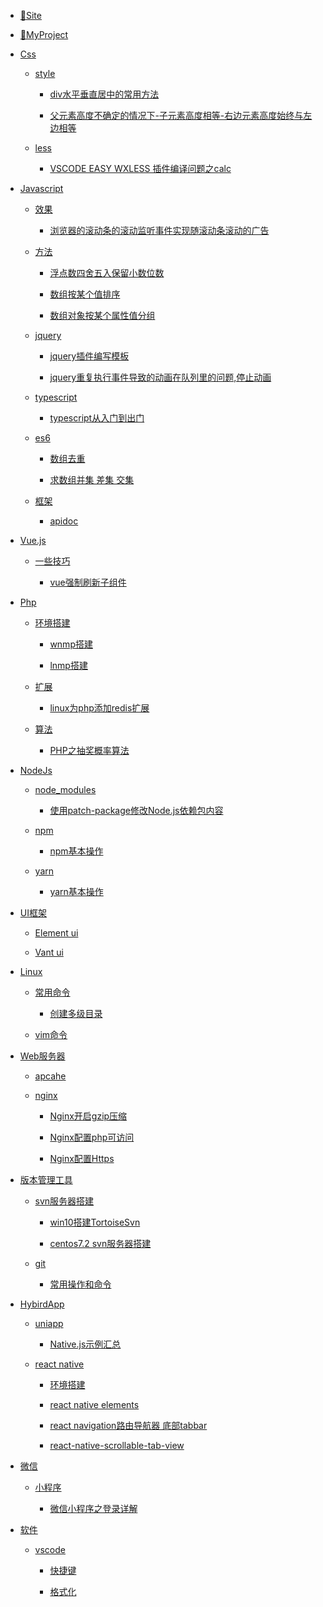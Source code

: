 - [🤣Site](/md/Site#site)<!-- Site -->

- [👏MyProject](/md/MyProject#myproject)<!-- MyProject -->

<!-- Css -->
- [Css](/md/Css#css)
  
  - [style](/md/Css#style)
    
    - [div水平垂直居中的常用方法](/md/Css#div水平垂直居中的常用方法) 
    
    - [父元素高度不确定的情况下-子元素高度相等-右边元素高度始终与左边相等](/md/Css#父元素高度不确定的情况下-子元素高度相等-右边元素高度始终与左边相等)
  
  - [less](/md/Css#less)
    
    - [VSCODE EASY WXLESS 插件编译问题之calc](/md/Css#vscode-easy-wxless-插件编译问题之calc)

<!-- Javascript -->
- [Javascript](/md/Javascript#javascript)

  - [效果](/md/Javascript#效果)

    - [浏览器的滚动条的滚动监听事件实现随滚动条滚动的广告](/md/Javascript#浏览器的滚动条的滚动监听事件实现随滚动条滚动的广告)

  - [方法](/md/Javascript#方法)

    - [浮点数四舍五入保留小数位数](/md/Javascript#浮点数四舍五入保留小数位数)

    - [数组按某个值排序](/md/Javascript#数组按某个值排序)

    - [数组对象按某个属性值分组](/md/Javascript#数组对象按某个属性值分组)

  - [jquery](/md/Javascript#jquery)

    - [jquery插件编写模板](/md/Javascript#jquery插件编写模板)

    - [jquery重复执行事件导致的动画在队列里的问题,停止动画](/md/Javascript#jquery重复执行事件导致的动画在队列里的问题停止动画)

  - [typescript](/md/Javascript#typescript)

    - [typescript从入门到出门](/md/Javascript#typescript从入门到出门)

  - [es6](/md/Javascript#es6)

    - [数组去重](/md/Javascript#数组去重)

    - [求数组并集 差集 交集](/md/Javascript#求数组并集-差集-交集)

  - [框架](/md/Javascript#框架)

    - [apidoc](/md/Javascript#apidoc)

<!-- Vue -->
- [Vue.js](/md/Vue#vuejs)
  
  - [一些技巧](/md/Vue#一些技巧)
    
    - [vue强制刷新子组件](/md/Vue#vue强制刷新子组件)

<!-- Php -->
- [Php](/md/Php#php)

  - [环境搭建](/md/Php#环境搭建)

    - [wnmp搭建](/md/Php#wnmp搭建)

    - [lnmp搭建](/md/Php#lnmp搭建)

  - [扩展](/md/Php#扩展)

    - [linux为php添加redis扩展](/md/Php#linux为php添加redis扩展)
  
  - [算法](/md/Php#算法)

    - [PHP之抽奖概率算法](/md/Php#PHP之抽奖概率算法)


- [NodeJs](/md/NodeJs#nodejs)
  
  - [node_modules](/md/NodeJs#node_modules)
    
    - [使用patch-package修改Node.js依赖包内容](/md/NodeJs#使用patch-package修改nodejs依赖包内容)
  
  - [npm](/md/NodeJs#npm)
    
    - [npm基本操作](/md/NodeJs#npm基本操作)
  
  - [yarn](/md/NodeJs#yarn)
    
    - [yarn基本操作](/md/NodeJs#yarn基本操作)

<!-- UI框架 -->
- [UI框架](/md/UI#ui框架)
  
  - [Element ui](/md/UI#element-ui)
  
  - [Vant ui](/md/UI#vant-ui)

<!-- Linux -->
- [Linux](/md/Linux#linux)
  
  - [常用命令](/md/Linux#常用命令)
    
    - [创建多级目录](/md/Linux#创建多级目录)
  
  - [vim命令](/md/Linux#vim命令)

<!-- web服务器 -->
- [Web服务器](/md/WebServer#web服务器)
  
  - [apcahe](/md/WebServer#apcahe)
  
  - [nginx](/md/WebServer#nginx)
    
    - [Nginx开启gzip压缩](/md/WebServer#nginx开启gzip压缩)

    - [Nginx配置php可访问](/md/WebServer#Nginx配置php可访问)

    - [Nginx配置Https](/md/WebServer#Nginx配置Https)

<!-- 版本管理工具 -->
- [版本管理工具](/md/TeamVersion#版本管理工具)
  
  - [svn服务器搭建](/md/TeamVersion#svn服务器搭建)
    
    - [win10搭建TortoiseSvn](/md/TeamVersion#win10搭建TortoiseSvn)
    
    - [centos7.2 svn服务器搭建](/md/TeamVersion#centos72-svn服务器搭建)
  
  - [git](/md/TeamVersion#git)
    
    - [常用操作和命令](/md/TeamVersion#常用操作和命令)

<!-- HibirdApp -->
- [HybirdApp](/md/HybirdApp#hybirdapp)
  
  - [uniapp](/md/HybirdApp#uniapp)
    
    - [Native.js示例汇总](/md/HybirdApp#nativejs示例汇总)
  
  - [react native](/md/HybirdApp#react-native)
    
    - [环境搭建](/md/HybirdApp#环境搭建)
    
    - [react native elements](/md/HybirdApp#react-native-elements)
    
    - [react navigation路由导航器 底部tabbar](/md/HybirdApp#react-navigation路由导航器-底部tabbar)
    
    - [react-native-scrollable-tab-view](/md/HybirdApp#react-native-scrollable-tab-view)

<!-- 微信 -->
- [微信](/md/Wechat#微信)
  
  - [小程序](/md/Wechat#小程序)
    
    - [微信小程序之登录详解](/md/Wechat#微信小程序之登录详解)

<!-- Software -->
- [软件](/md/Software#软件)
  
  - [vscode](/md/Software#vscode)
    
    - [快捷键](/md/Software#快捷键)
    
    - [格式化](/md/Software#格式化)